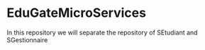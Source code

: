 # EduGateMicroServices
In this repository we will separate the repository of SEtudiant and SGestionnaire
